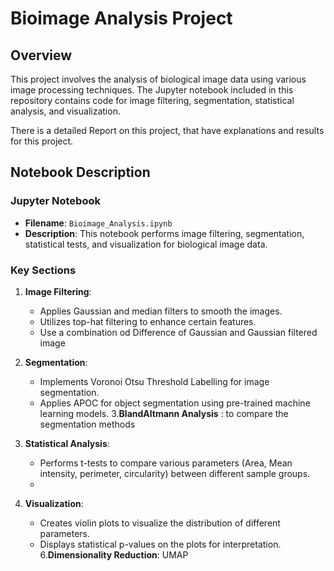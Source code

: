 # Bioimage Analysis Project

## Overview

This project involves the analysis of biological image data using various image processing techniques. The Jupyter notebook included in this repository contains code for image filtering, segmentation, statistical analysis, and visualization.

There is a detailed Report on this project, that have explanations and results for this project.

## Notebook Description

### Jupyter Notebook

- **Filename**: `Bioimage_Analysis.ipynb`
- **Description**: This notebook performs image filtering, segmentation, statistical tests, and visualization for biological image data.

### Key Sections

1. **Image Filtering**:
   - Applies Gaussian and median filters to smooth the images.
   - Utilizes top-hat filtering to enhance certain features.
   - Use a combination od Difference of Gaussian and Gaussian filtered image

2. **Segmentation**:
   - Implements Voronoi Otsu Threshold Labelling for image segmentation.
   - Applies APOC for object segmentation using pre-trained machine learning models.
3.**BlandAltmann Analysis** : to compare the segmentation methods

4. **Statistical Analysis**:
   - Performs t-tests to compare various parameters (Area, Mean intensity, perimeter, circularity) between different sample groups.
   - 
5. **Visualization**:
   - Creates violin plots to visualize the distribution of different parameters.
   - Displays statistical p-values on the plots for interpretation.
6.**Dimensionality Reduction**: UMAP
